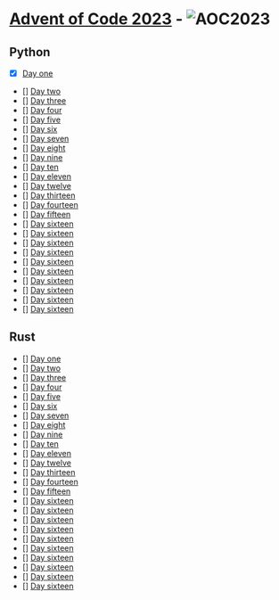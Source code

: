 # [Advent of Code 2023](https://adventofcode.com/2023) - ![AOC2023](https://img.shields.io/badge/AOC-2023-red)


## Python
- [x] [Day one](Rust/Day_1/)
- [] [Day two](Rust/Day_2/)
- [] [Day three](Rust/Day_3/)
- [] [Day four](Rust/Day_4/)
- [] [Day five](Rust/Day_5/)
- [] [Day six](Rust/Day_6/)
- [] [Day seven](Rust/Day_7/)
- [] [Day eight](Rust/Day_8/)
- [] [Day nine](Rust/Day_9/)
- [] [Day ten](Rust/Day_10/)
- [] [Day eleven](Rust/Day_11/)
- [] [Day twelve](Rust/Day_12/)
- [] [Day thirteen](Rust/Day_13/)
- [] [Day fourteen](Rust/Day_14/)
- [] [Day fifteen](Rust/Day_15/)
- [] [Day sixteen](Rust/Day_16/)
- [] [Day sixteen](Rust/Day_17/)
- [] [Day sixteen](Rust/Day_18/)
- [] [Day sixteen](Rust/Day_19/)
- [] [Day sixteen](Rust/Day_20/)
- [] [Day sixteen](Rust/Day_21/)
- [] [Day sixteen](Rust/Day_22/)
- [] [Day sixteen](Rust/Day_23/)
- [] [Day sixteen](Rust/Day_24/)
- [] [Day sixteen](Rust/Day_25/)

## Rust
- [] [Day one](./Rust/Day_1/)
- [] [Day two](./Rust/Day_2/)
- [] [Day three](./Rust/Day_3/)
- [] [Day four](./Rust/Day_4/)
- [] [Day five](./Rust/Day_5/)
- [] [Day six](./Rust/Day_6/)
- [] [Day seven](./Rust/Day_7/)
- [] [Day eight](./Rust/Day_8/)
- [] [Day nine](./Rust/Day_9/)
- [] [Day ten](./Rust/Day_10/)
- [] [Day eleven](./Rust/Day_11/)
- [] [Day twelve](./Rust/Day_12/)
- [] [Day thirteen](./Rust/Day_13/)
- [] [Day fourteen](./Rust/Day_14/)
- [] [Day fifteen](./Rust/Day_15/)
- [] [Day sixteen](./Rust/Day_16/)
- [] [Day sixteen](./Rust/Day_17/)
- [] [Day sixteen](./Rust/Day_18/)
- [] [Day sixteen](./Rust/Day_19/)
- [] [Day sixteen](./Rust/Day_20/)
- [] [Day sixteen](./Rust/Day_21/)
- [] [Day sixteen](./Rust/Day_22/)
- [] [Day sixteen](./Rust/Day_23/)
- [] [Day sixteen](./Rust/Day_24/)
- [] [Day sixteen](./Rust/Day_25/)
